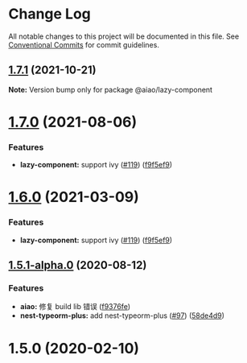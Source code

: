 # Change Log

All notable changes to this project will be documented in this file. See [Conventional Commits](https://conventionalcommits.org) for commit guidelines.

## [1.7.1](https://github.com/aiao-io/aiao/compare/@aiao/lazy-component@1.6.0...@aiao/lazy-component@1.7.1) (2021-10-21)

**Note:** Version bump only for package @aiao/lazy-component

# [1.7.0](https://github.com/aiao-io/aiao/compare/@aiao/lazy-component@1.5.1-alpha.0...@aiao/lazy-component@1.7.0) (2021-08-06)

### Features

- **lazy-component:** support ivy ([#119](https://github.com/aiao-io/aiao/issues/119)) ([f9f5ef9](https://github.com/aiao-io/aiao/commit/f9f5ef94494aab36bd2f27e9f34ef5d0d35d4908))

# [1.6.0](https://github.com/aiao-io/aiao/compare/@aiao/lazy-component@1.5.1-alpha.0...@aiao/lazy-component@1.6.0) (2021-03-09)

### Features

- **lazy-component:** support ivy ([#119](https://github.com/aiao-io/aiao/issues/119)) ([f9f5ef9](https://github.com/aiao-io/aiao/commit/f9f5ef94494aab36bd2f27e9f34ef5d0d35d4908))

## [1.5.1-alpha.0](https://github.com/aiao-io/aiao/compare/@aiao/lazy-component@1.5.0...@aiao/lazy-component@1.5.1-alpha.0) (2020-08-12)

### Features

- **aiao:** 修复 build lib 错误 ([f9376fe](https://github.com/aiao-io/aiao/commit/f9376fe1a4823cf18965187a50bc8eaad16eadfd))
- **nest-typeorm-plus:** add nest-typeorm-plus ([#97](https://github.com/aiao-io/aiao/issues/97)) ([58de4d9](https://github.com/aiao-io/aiao/commit/58de4d9f6595824d86f59d4018ea4065c84f58fa))

# 1.5.0 (2020-02-10)
